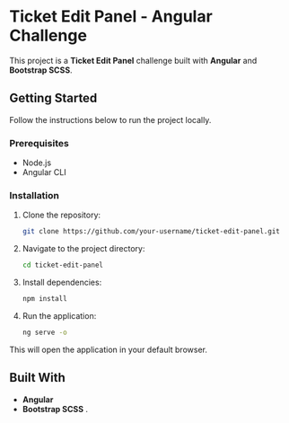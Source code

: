 # Ticket Edit Panel - Angular Challenge

This project is a **Ticket Edit Panel** challenge built with **Angular** and **Bootstrap SCSS**.

## Getting Started

Follow the instructions below to run the project locally.

### Prerequisites

- Node.js
- Angular CLI

### Installation

1. Clone the repository:

    ```bash
    git clone https://github.com/your-username/ticket-edit-panel.git
    ```

2. Navigate to the project directory:

    ```bash
    cd ticket-edit-panel
    ```

3. Install dependencies:

    ```bash
    npm install
    ```

4. Run the application:

    ```bash
    ng serve -o
    ```

This will open the application in your default browser.

## Built With

- **Angular**
- **Bootstrap SCSS**
.
